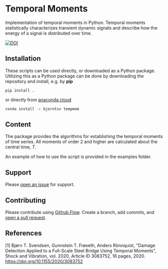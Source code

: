 # Temporal Moments

Implementation of temporal moments in Python.
Temporal moments statistically characterizes transient dynamic signals and describe how the energy of a signal is distributed over time.

[![DOI](https://zenodo.org/badge/233225416.svg)](https://zenodo.org/badge/latestdoi/233225416)

## Installation
These scripts can be used directly, or downloaded as a Python package. Utilizing this as a Python package can be done by downloading
the repository and install, e.g. by **pip**

```
pip install .
```
or directly from [anaconda cloud](https://anaconda.org/bjorntsv/tempmom)

```sh
conda install -c bjorntsv tempmom
```

## Content
The package provides the algorithms for establishing the temporal moments of time series. All moments of order 2 and higher are calculated
about the central time, *T*.

An example of how to use the script is provided in the examples folder.

## Support

Please [open an issue](https://github.com/bjorntsv/tempmom/issues/new) for support.

## Contributing

Please contribute using [Github Flow](https://guides.github.com/introduction/flow/).
Create a branch, add commits, and
[open a pull request](https://github.com/bjorntsv/tempmom/compare/).

## References
[1] Bjørn T. Svendsen, Gunnstein T. Frøseth, Anders Rönnquist, "Damage Detection Applied to a Full-Scale Steel Bridge Using Temporal Moments", Shock and Vibration, vol. 2020, Article ID 3083752, 16 pages, 2020. https://doi.org/10.1155/2020/3083752